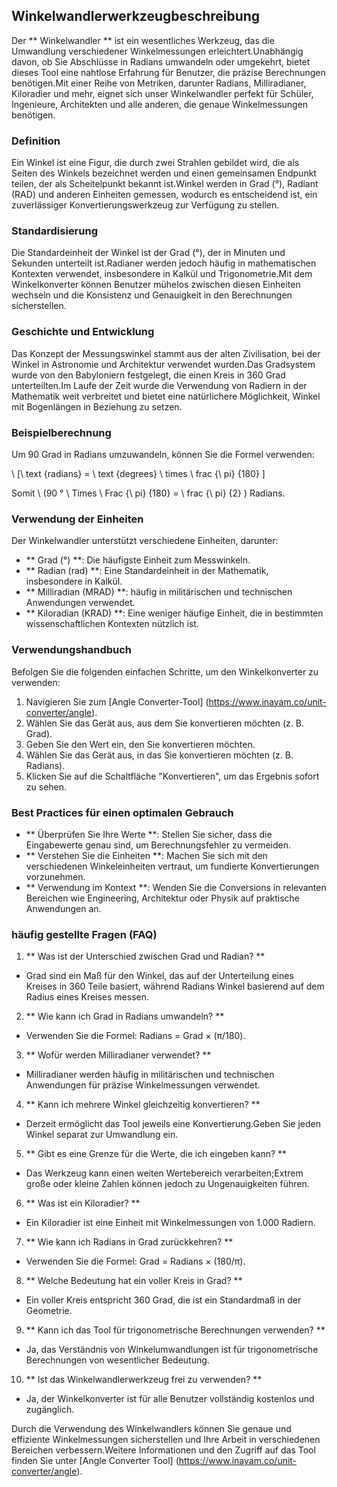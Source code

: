 ## Winkelwandlerwerkzeugbeschreibung

Der ** Winkelwandler ** ist ein wesentliches Werkzeug, das die Umwandlung verschiedener Winkelmessungen erleichtert.Unabhängig davon, ob Sie Abschlüsse in Radians umwandeln oder umgekehrt, bietet dieses Tool eine nahtlose Erfahrung für Benutzer, die präzise Berechnungen benötigen.Mit einer Reihe von Metriken, darunter Radians, Milliradianer, Kiloradier und mehr, eignet sich unser Winkelwandler perfekt für Schüler, Ingenieure, Architekten und alle anderen, die genaue Winkelmessungen benötigen.

### Definition

Ein Winkel ist eine Figur, die durch zwei Strahlen gebildet wird, die als Seiten des Winkels bezeichnet werden und einen gemeinsamen Endpunkt teilen, der als Scheitelpunkt bekannt ist.Winkel werden in Grad (°), Radiant (RAD) und anderen Einheiten gemessen, wodurch es entscheidend ist, ein zuverlässiger Konvertierungswerkzeug zur Verfügung zu stellen.

### Standardisierung

Die Standardeinheit der Winkel ist der Grad (°), der in Minuten und Sekunden unterteilt ist.Radianer werden jedoch häufig in mathematischen Kontexten verwendet, insbesondere in Kalkül und Trigonometrie.Mit dem Winkelkonverter können Benutzer mühelos zwischen diesen Einheiten wechseln und die Konsistenz und Genauigkeit in den Berechnungen sicherstellen.

### Geschichte und Entwicklung

Das Konzept der Messungswinkel stammt aus der alten Zivilisation, bei der Winkel in Astronomie und Architektur verwendet wurden.Das Gradsystem wurde von den Babyloniern festgelegt, die einen Kreis in 360 Grad unterteilten.Im Laufe der Zeit wurde die Verwendung von Radiern in der Mathematik weit verbreitet und bietet eine natürlichere Möglichkeit, Winkel mit Bogenlängen in Beziehung zu setzen.

### Beispielberechnung

Um 90 Grad in Radians umzuwandeln, können Sie die Formel verwenden:

\ [\ text {radians} = \ text {degrees} \ times \ frac {\ pi} {180} \]

Somit \ (90 ° \ Times \ Frac {\ pi} {180} = \ frac {\ pi} {2} \) Radians.

### Verwendung der Einheiten

Der Winkelwandler unterstützt verschiedene Einheiten, darunter:
- ** Grad (°) **: Die häufigste Einheit zum Messwinkeln.
- ** Radian (rad) **: Eine Standardeinheit in der Mathematik, insbesondere in Kalkül.
- ** Milliradian (MRAD) **: häufig in militärischen und technischen Anwendungen verwendet.
- ** Kiloradian (KRAD) **: Eine weniger häufige Einheit, die in bestimmten wissenschaftlichen Kontexten nützlich ist.

### Verwendungshandbuch

Befolgen Sie die folgenden einfachen Schritte, um den Winkelkonverter zu verwenden:
1. Navigieren Sie zum [Angle Converter-Tool] (https://www.inayam.co/unit-converter/angle).
2. Wählen Sie das Gerät aus, aus dem Sie konvertieren möchten (z. B. Grad).
3. Geben Sie den Wert ein, den Sie konvertieren möchten.
4. Wählen Sie das Gerät aus, in das Sie konvertieren möchten (z. B. Radians).
5. Klicken Sie auf die Schaltfläche "Konvertieren", um das Ergebnis sofort zu sehen.

### Best Practices für einen optimalen Gebrauch

- ** Überprüfen Sie Ihre Werte **: Stellen Sie sicher, dass die Eingabewerte genau sind, um Berechnungsfehler zu vermeiden.
- ** Verstehen Sie die Einheiten **: Machen Sie sich mit den verschiedenen Winkeleinheiten vertraut, um fundierte Konvertierungen vorzunehmen.
- ** Verwendung im Kontext **: Wenden Sie die Conversions in relevanten Bereichen wie Engineering, Architektur oder Physik auf praktische Anwendungen an.

### häufig gestellte Fragen (FAQ)

1. ** Was ist der Unterschied zwischen Grad und Radian? **
- Grad sind ein Maß für den Winkel, das auf der Unterteilung eines Kreises in 360 Teile basiert, während Radians Winkel basierend auf dem Radius eines Kreises messen.

2. ** Wie kann ich Grad in Radians umwandeln? **
- Verwenden Sie die Formel: Radians = Grad × (π/180).

3. ** Wofür werden Milliradianer verwendet? **
- Milliradianer werden häufig in militärischen und technischen Anwendungen für präzise Winkelmessungen verwendet.

4. ** Kann ich mehrere Winkel gleichzeitig konvertieren? **
- Derzeit ermöglicht das Tool jeweils eine Konvertierung.Geben Sie jeden Winkel separat zur Umwandlung ein.

5. ** Gibt es eine Grenze für die Werte, die ich eingeben kann? **
- Das Werkzeug kann einen weiten Wertebereich verarbeiten;Extrem große oder kleine Zahlen können jedoch zu Ungenauigkeiten führen.

6. ** Was ist ein Kiloradier? **
- Ein Kiloradier ist eine Einheit mit Winkelmessungen von 1.000 Radiern.

7. ** Wie kann ich Radians in Grad zurückkehren? **
- Verwenden Sie die Formel: Grad = Radians × (180/π).

8. ** Welche Bedeutung hat ein voller Kreis in Grad? **
- Ein voller Kreis entspricht 360 Grad, die ist ein Standardmaß in der Geometrie.

9. ** Kann ich das Tool für trigonometrische Berechnungen verwenden? **
- Ja, das Verständnis von Winkelumwandlungen ist für trigonometrische Berechnungen von wesentlicher Bedeutung.

10. ** Ist das Winkelwandlerwerkzeug frei zu verwenden? **
- Ja, der Winkelkonverter ist für alle Benutzer vollständig kostenlos und zugänglich.

Durch die Verwendung des Winkelwandlers können Sie genaue und effiziente Winkelmessungen sicherstellen und Ihre Arbeit in verschiedenen Bereichen verbessern.Weitere Informationen und den Zugriff auf das Tool finden Sie unter [Angle Converter Tool] (https://www.inayam.co/unit-converter/angle).